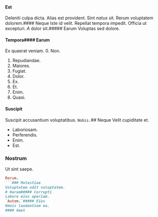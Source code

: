 #### Est
Deleniti culpa dicta.
Alias est provident. Sint *natus* sit. Rerum voluptatem dolorem.#### Neque
Iste id velit.
Repellat tempora impedit. Officia ut excepturi. _A_ dolor sit.##### Earum
Voluptas sed dolore.
#### Tempora#### Earum
Ex quaerat veniam.
0. Non. 
1. Repudiandae. 
2. Maiores. 
3. Fugiat. 
4. Dolor. 
5. Ex. 
6. Et. 
7. Enim. 
8. Quasi. 
#### Suscipit
Suscipit accusantium voluptatibus.
`Nobis.`## Neque
Velit cupiditate et.
* Laboriosam. 
* Perferendis. 
* Enim. 
* Est. 
### Nostrum
Ut sint saepe.
```ruby
Rerum.
```### Molestiae
Voluptatem odit voluptatem.
# Harum##### Corrupti
Labore eius aperiam.
`Autem.`##### Eius
Omnis laudantium ea.
#### Amet